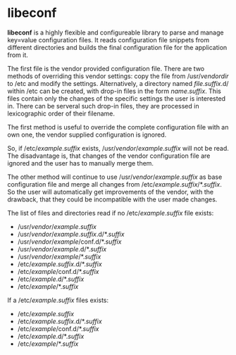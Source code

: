 # libeconf

**libeconf** is a highly flexible and configureable library to parse and
manage key=value configuration files.
It reads configuration file snippets from different directories and builds
the final configuration file for the application from it.

The first file is the vendor provided configuration file. There are
two methods of overriding this vendor settings: copy the file from
/usr/_vendordir_ to /etc and modify the settings. Alternatively, a
directory named _file_._suffix_.d/ within /etc can be created, with
drop-in files in the form _name_._suffix_. This files contain only the
changes of the specific settings the user is interested in. There can
be serveral such drop-in files, they are processed in lexicographic order
of their filename.


The first method is useful to override the complete configuration file with an
own one, the vendor supplied configuration is ignored.

So, if /etc/_example_._suffix_ exists, /usr/_vendor_/_example_._suffix_ will
not be read. The disadvantage is, that changes of the vendor configuration
file are ignored and the user has to manually merge them.

The other method will continue to use /usr/_vendor_/_example_._suffix_ as base
configuration file and merge all changes from
/etc/_example_._suffix_/*._suffix_. So the user will automatically get
improvements of the vendor, with the drawback, that they could be incompatible
with the user made changes.

The list of files and directories read if no /etc/_example_._suffix_ file
exists:

* /usr/_vendor_/_example_._suffix_
* /usr/_vendor_/_example_._suffix_.d/*._suffix_
* /usr/_vendor_/_example_/conf.d/*._suffix_
* /usr/_vendor_/_example_.d/*._suffix_
* /usr/_vendor_/_example_/*._suffix_
* /etc/_example_._suffix_.d/*._suffix_
* /etc/_example_/conf.d/*._suffix_
* /etc/_example_.d/*._suffix_
* /etc/_example_/*._suffix_

If a /etc/_example_._suffix_ files exists:
* /etc/_example_._suffix_
* /etc/_example_._suffix_.d/*._suffix_
* /etc/_example_/conf.d/*._suffix_
* /etc/_example_.d/*._suffix_
* /etc/_example_/*._suffix_

